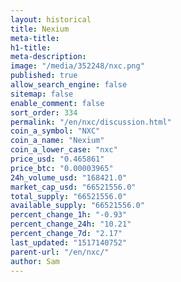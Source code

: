 ```yaml
---
layout: historical
title: Nexium
meta-title: 
h1-title: 
meta-description: 
image: "/media/352248/nxc.png"
published: true
allow_search_engine: false
sitemap: false
enable_comment: false
sort_order: 334
permalink: "/en/nxc/discussion.html"
coin_a_symbol: "NXC"
coin_a_name: "Nexium"
coin_a_lower_case: "nxc"
price_usd: "0.465861"
price_btc: "0.00003965"
24h_volume_usd: "168421.0"
market_cap_usd: "66521556.0"
total_supply: "66521556.0"
available_supply: "66521556.0"
percent_change_1h: "-0.93"
percent_change_24h: "10.21"
percent_change_7d: "2.17"
last_updated: "1517140752"
parent-url: "/en/nxc/"
author: Sam
---
```


